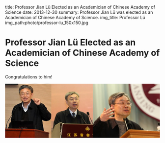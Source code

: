 title: Professor Jian Lü Elected as an Academician of Chinese Academy of Science
date: 2013-12-30
summary: Professor Jian Lü was elected as an Academician of Chinese Academy of Science.
img_title: Professor Lü
img_path:photo/professor-lu_150x150.jpg



# Professor Jian Lü Elected as an Academician of Chinese Academy of Science

Congratulations to him!

![](/static/img/slide-1.jpg)


